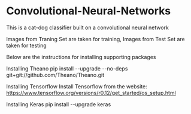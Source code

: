 # Convolutional-Neural-Networks

This is a cat-dog classifier built on a convolutional neural network

Images from Traning Set are taken for training, Images from Test Set are taken for testing 

Below are the instructions for installing supporting packages

Installing Theano
pip install --upgrade --no-deps git+git://github.com/Theano/Theano.git

Installing Tensorflow
Install Tensorflow from the website: https://www.tensorflow.org/versions/r0.12/get_started/os_setup.html

Installing Keras
pip install --upgrade keras
